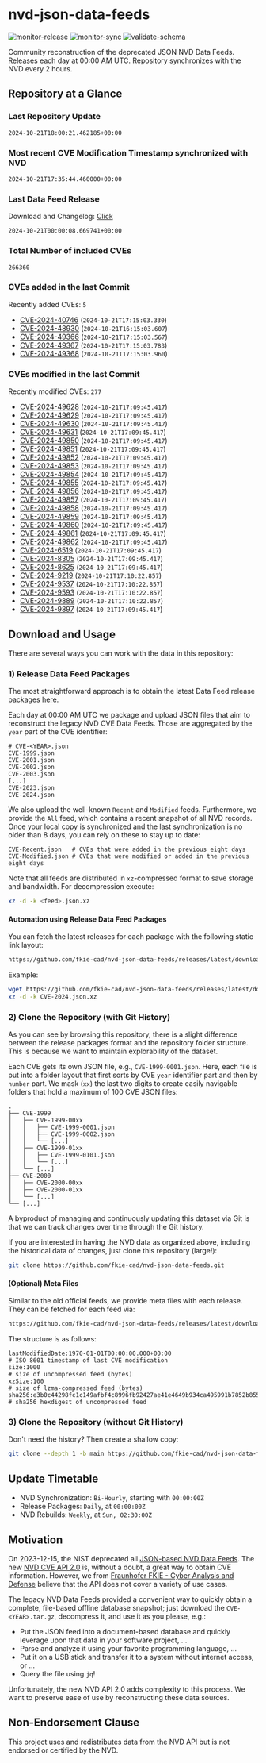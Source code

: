 # nvd-json-data-feeds

[![monitor-release](https://github.com/fkie-cad/nvd-json-data-feeds/actions/workflows/monitor_release.yml/badge.svg)](https://github.com/fkie-cad/nvd-json-data-feeds/actions/workflows/monitor_release.yml)
[![monitor-sync](https://github.com/fkie-cad/nvd-json-data-feeds/actions/workflows/monitor_sync.yml/badge.svg)](https://github.com/fkie-cad/nvd-json-data-feeds/actions/workflows/monitor_sync.yml)
[![validate-schema](https://github.com/fkie-cad/nvd-json-data-feeds/actions/workflows/validate_schema.yml/badge.svg)](https://github.com/fkie-cad/nvd-json-data-feeds/actions/workflows/validate_schema.yml)

Community reconstruction of the deprecated JSON NVD Data Feeds.
[Releases](https://github.com/fkie-cad/nvd-json-data-feeds/releases/latest) each day at 00:00 AM UTC.
Repository synchronizes with the NVD every 2 hours.

## Repository at a Glance

### Last Repository Update

```plain
2024-10-21T18:00:21.462185+00:00
```

### Most recent CVE Modification Timestamp synchronized with NVD

```plain
2024-10-21T17:35:44.460000+00:00
```

### Last Data Feed Release

Download and Changelog: [Click](https://github.com/fkie-cad/nvd-json-data-feeds/releases/latest)

```plain
2024-10-21T00:00:08.669741+00:00
```

### Total Number of included CVEs

```plain
266360
```

### CVEs added in the last Commit

Recently added CVEs: `5`

- [CVE-2024-40746](CVE-2024/CVE-2024-407xx/CVE-2024-40746.json) (`2024-10-21T17:15:03.330`)
- [CVE-2024-48930](CVE-2024/CVE-2024-489xx/CVE-2024-48930.json) (`2024-10-21T16:15:03.607`)
- [CVE-2024-49366](CVE-2024/CVE-2024-493xx/CVE-2024-49366.json) (`2024-10-21T17:15:03.567`)
- [CVE-2024-49367](CVE-2024/CVE-2024-493xx/CVE-2024-49367.json) (`2024-10-21T17:15:03.783`)
- [CVE-2024-49368](CVE-2024/CVE-2024-493xx/CVE-2024-49368.json) (`2024-10-21T17:15:03.960`)


### CVEs modified in the last Commit

Recently modified CVEs: `277`

- [CVE-2024-49628](CVE-2024/CVE-2024-496xx/CVE-2024-49628.json) (`2024-10-21T17:09:45.417`)
- [CVE-2024-49629](CVE-2024/CVE-2024-496xx/CVE-2024-49629.json) (`2024-10-21T17:09:45.417`)
- [CVE-2024-49630](CVE-2024/CVE-2024-496xx/CVE-2024-49630.json) (`2024-10-21T17:09:45.417`)
- [CVE-2024-49631](CVE-2024/CVE-2024-496xx/CVE-2024-49631.json) (`2024-10-21T17:09:45.417`)
- [CVE-2024-49850](CVE-2024/CVE-2024-498xx/CVE-2024-49850.json) (`2024-10-21T17:09:45.417`)
- [CVE-2024-49851](CVE-2024/CVE-2024-498xx/CVE-2024-49851.json) (`2024-10-21T17:09:45.417`)
- [CVE-2024-49852](CVE-2024/CVE-2024-498xx/CVE-2024-49852.json) (`2024-10-21T17:09:45.417`)
- [CVE-2024-49853](CVE-2024/CVE-2024-498xx/CVE-2024-49853.json) (`2024-10-21T17:09:45.417`)
- [CVE-2024-49854](CVE-2024/CVE-2024-498xx/CVE-2024-49854.json) (`2024-10-21T17:09:45.417`)
- [CVE-2024-49855](CVE-2024/CVE-2024-498xx/CVE-2024-49855.json) (`2024-10-21T17:09:45.417`)
- [CVE-2024-49856](CVE-2024/CVE-2024-498xx/CVE-2024-49856.json) (`2024-10-21T17:09:45.417`)
- [CVE-2024-49857](CVE-2024/CVE-2024-498xx/CVE-2024-49857.json) (`2024-10-21T17:09:45.417`)
- [CVE-2024-49858](CVE-2024/CVE-2024-498xx/CVE-2024-49858.json) (`2024-10-21T17:09:45.417`)
- [CVE-2024-49859](CVE-2024/CVE-2024-498xx/CVE-2024-49859.json) (`2024-10-21T17:09:45.417`)
- [CVE-2024-49860](CVE-2024/CVE-2024-498xx/CVE-2024-49860.json) (`2024-10-21T17:09:45.417`)
- [CVE-2024-49861](CVE-2024/CVE-2024-498xx/CVE-2024-49861.json) (`2024-10-21T17:09:45.417`)
- [CVE-2024-49862](CVE-2024/CVE-2024-498xx/CVE-2024-49862.json) (`2024-10-21T17:09:45.417`)
- [CVE-2024-6519](CVE-2024/CVE-2024-65xx/CVE-2024-6519.json) (`2024-10-21T17:09:45.417`)
- [CVE-2024-8305](CVE-2024/CVE-2024-83xx/CVE-2024-8305.json) (`2024-10-21T17:09:45.417`)
- [CVE-2024-8625](CVE-2024/CVE-2024-86xx/CVE-2024-8625.json) (`2024-10-21T17:09:45.417`)
- [CVE-2024-9219](CVE-2024/CVE-2024-92xx/CVE-2024-9219.json) (`2024-10-21T17:10:22.857`)
- [CVE-2024-9537](CVE-2024/CVE-2024-95xx/CVE-2024-9537.json) (`2024-10-21T17:10:22.857`)
- [CVE-2024-9593](CVE-2024/CVE-2024-95xx/CVE-2024-9593.json) (`2024-10-21T17:10:22.857`)
- [CVE-2024-9889](CVE-2024/CVE-2024-98xx/CVE-2024-9889.json) (`2024-10-21T17:10:22.857`)
- [CVE-2024-9897](CVE-2024/CVE-2024-98xx/CVE-2024-9897.json) (`2024-10-21T17:09:45.417`)


## Download and Usage

There are several ways you can work with the data in this repository:

### 1) Release Data Feed Packages

The most straightforward approach is to obtain the latest Data Feed release packages [here](https://github.com/fkie-cad/nvd-json-data-feeds/releases/latest).

Each day at 00:00 AM UTC we package and upload JSON files that aim to reconstruct the legacy NVD CVE Data Feeds.
Those are aggregated by the `year` part of the CVE identifier:

```
# CVE-<YEAR>.json
CVE-1999.json
CVE-2001.json
CVE-2002.json
CVE-2003.json
[...]
CVE-2023.json
CVE-2024.json
```

We also upload the well-known `Recent` and `Modified` feeds.
Furthermore, we provide the `All` feed, which contains a recent snapshot of all NVD records.
Once your local copy is synchronized and the last synchronization is no older than 8 days, you can rely on these to stay up to date:

```plain
CVE-Recent.json   # CVEs that were added in the previous eight days
CVE-Modified.json # CVEs that were modified or added in the previous eight days
```

Note that all feeds are distributed in `xz`-compressed format to save storage and bandwidth.
For decompression execute:

```sh
xz -d -k <feed>.json.xz
```

#### Automation using Release Data Feed Packages

You can fetch the latest releases for each package with the following static link layout:

```sh
https://github.com/fkie-cad/nvd-json-data-feeds/releases/latest/download/CVE-<YEAR>.json.xz
```

Example:

```sh
wget https://github.com/fkie-cad/nvd-json-data-feeds/releases/latest/download/CVE-2024.json.xz
xz -d -k CVE-2024.json.xz
```

### 2) Clone the Repository (with Git History)

As you can see by browsing this repository, there is a slight difference between the release packages format and the repository folder structure.
This is because we want to maintain explorability of the dataset.

Each CVE gets its own JSON file, e.g., `CVE-1999-0001.json`.
Here, each file is put into a folder layout that first sorts by CVE `year` identifier part and then by `number` part.
We mask (`xx`) the last two digits to create easily navigable folders that hold a maximum of 100 CVE JSON files:

```plain
.
├── CVE-1999
│   ├── CVE-1999-00xx
│   │   ├── CVE-1999-0001.json
│   │   ├── CVE-1999-0002.json
│   │   └── [...]
│   ├── CVE-1999-01xx
│   │   ├── CVE-1999-0101.json
│   │   └── [...]
│   └── [...]
├── CVE-2000
│   ├── CVE-2000-00xx
│   ├── CVE-2000-01xx
│   └── [...]
└── [...]
```

A byproduct of managing and continuously updating this dataset via Git is that we can track changes over time through the Git history.

If you are interested in having the NVD data as organized above, including the historical data of changes, just clone this repository (large!):

```sh
git clone https://github.com/fkie-cad/nvd-json-data-feeds.git
```

#### (Optional) Meta Files

Similar to the old official feeds, we provide meta files with each release. They can be fetched for each feed via:

```sh
https://github.com/fkie-cad/nvd-json-data-feeds/releases/latest/download/CVE-<YEAR>.meta
```

The structure is as follows:

```plain
lastModifiedDate:1970-01-01T00:00:00.000+00:00                          # ISO 8601 timestamp of last CVE modification
size:1000                                                               # size of uncompressed feed (bytes)
xzSize:100                                                              # size of lzma-compressed feed (bytes)
sha256:e3b0c44298fc1c149afbf4c8996fb92427ae41e4649b934ca495991b7852b855 # sha256 hexdigest of uncompressed feed
```

### 3) Clone the Repository (without Git History)

Don't need the history? Then create a shallow copy:

```sh
git clone --depth 1 -b main https://github.com/fkie-cad/nvd-json-data-feeds.git
```


## Update Timetable

* NVD Synchronization: `Bi-Hourly`, starting with `00:00:00Z`
* Release Packages: `Daily`, at `00:00:00Z`
* NVD Rebuilds: `Weekly`, at `Sun, 02:30:00Z`


## Motivation

On 2023-12-15, the NIST deprecated all [JSON-based NVD Data Feeds](https://nvd.nist.gov/vuln/data-feeds#divRetirementBanner-1).
The new [NVD CVE API 2.0](https://nvd.nist.gov/developers/vulnerabilities) is, without a doubt, a great way to obtain CVE information.
However, we from [Fraunhofer FKIE - Cyber Analysis and Defense](https://www.fkie.fraunhofer.de/en/departments/cad.html) believe that the API does not cover a variety of use cases.

The legacy NVD Data Feeds provided a convenient way to quickly obtain a complete, file-based offline database snapshot; just download the `CVE-<YEAR>.tar.gz`, decompress it, and use it as you please, e.g.:

- Put the JSON feed into a document-based database and quickly leverage upon that data in your software project, ...
- Parse and analyze it using your favorite programming language, ...
- Put it on a USB stick and transfer it to a system without internet access, or ...
- Query the file using `jq`!

Unfortunately, the new NVD API 2.0 adds complexity to this process.
We want to preserve ease of use by reconstructing these data sources.

## Non-Endorsement Clause

This project uses and redistributes data from the NVD API but is not endorsed or certified by the NVD.